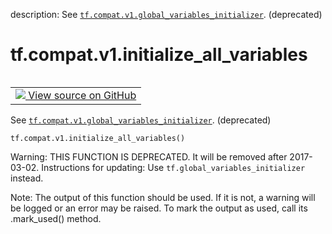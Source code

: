 description: See <a href="../../../tf/compat/v1/global_variables_initializer.md"><code>tf.compat.v1.global_variables_initializer</code></a>. (deprecated)

<div itemscope itemtype="http://developers.google.com/ReferenceObject">
<meta itemprop="name" content="tf.compat.v1.initialize_all_variables" />
<meta itemprop="path" content="Stable" />
</div>

# tf.compat.v1.initialize_all_variables

<!-- Insert buttons and diff -->

<table class="tfo-notebook-buttons tfo-api nocontent" align="left">
<td>
  <a target="_blank" href="https://github.com/tensorflow/tensorflow/blob/r2.3/tensorflow/python/ops/variables.py#L3293-L3298">
    <img src="https://www.tensorflow.org/images/GitHub-Mark-32px.png" />
    View source on GitHub
  </a>
</td>
</table>



See <a href="../../../tf/compat/v1/global_variables_initializer.md"><code>tf.compat.v1.global_variables_initializer</code></a>. (deprecated)

<pre class="devsite-click-to-copy prettyprint lang-py tfo-signature-link">
<code>tf.compat.v1.initialize_all_variables()
</code></pre>



<!-- Placeholder for "Used in" -->

Warning: THIS FUNCTION IS DEPRECATED. It will be removed after 2017-03-02.
Instructions for updating:
Use `tf.global_variables_initializer` instead.

Note: The output of this function should be used. If it is not, a warning will be logged or an error may be raised. To mark the output as used, call its .mark_used() method.